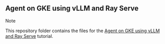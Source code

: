 ## Agent on GKE using vLLM and Ray Serve


>[!NOTE]
>This repository folder contains the files for the [Agent on GKE using vLLM and Ray Serve](https://gke-ai-labs.dev/docs/agentic/ray-serve/) tutorial.
